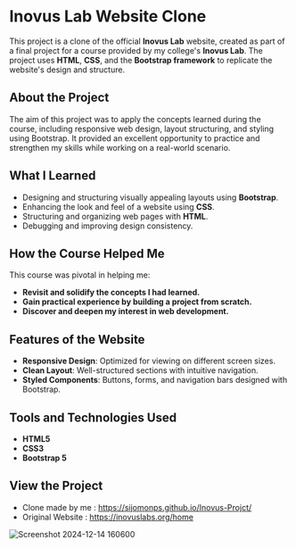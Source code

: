# Inovus Lab Website Clone

This project is a clone of the official **Inovus Lab** website, created as part of a final project for a course provided by my college's **Inovus Lab**. The project uses **HTML**, **CSS**, and the **Bootstrap framework** to replicate the website's design and structure.

## About the Project
The aim of this project was to apply the concepts learned during the course, including responsive web design, layout structuring, and styling using Bootstrap. It provided an excellent opportunity to practice and strengthen my skills while working on a real-world scenario.

## What I Learned
- Designing and structuring visually appealing layouts using **Bootstrap**.
- Enhancing the look and feel of a website using **CSS**.
- Structuring and organizing web pages with **HTML**.
- Debugging and improving design consistency.

## How the Course Helped Me
This course was pivotal in helping me:
- **Revisit and solidify the concepts I had learned.**
- **Gain practical experience by building a project from scratch.**
- **Discover and deepen my interest in web development.**

## Features of the Website
- **Responsive Design**: Optimized for viewing on different screen sizes.
- **Clean Layout**: Well-structured sections with intuitive navigation.
- **Styled Components**: Buttons, forms, and navigation bars designed with Bootstrap.

## Tools and Technologies Used
- **HTML5**
- **CSS3**
- **Bootstrap 5**

## View the Project

   - Clone made by me : https://sijomonps.github.io/Inovus-Projct/ 
   - Original Website : https://inovuslabs.org/home 


![Screenshot 2024-12-14 160600](https://github.com/user-attachments/assets/f80e3e45-cb5e-428a-9355-0b39fab0b452)

   
